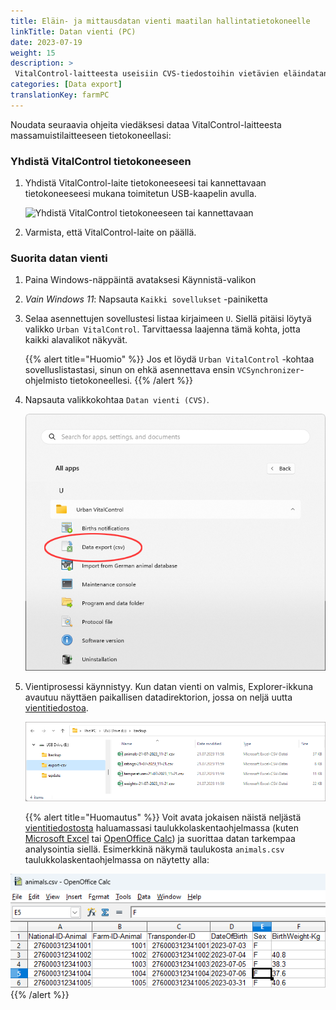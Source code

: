 ```yaml
---
title: Eläin- ja mittausdatan vienti maatilan hallintatietokoneelle
linkTitle: Datan vienti (PC)
date: 2023-07-19
weight: 15
description: >
 VitalControl-laitteesta useisiin CVS-tiedostoihin vietävien eläindatan ja mittausarvojen vienti
categories: [Data export]
translationKey: farmPC
---
```

Noudata seuraavia ohjeita viedäksesi dataa VitalControl-laitteesta massamuistilaitteeseen tietokoneellasi:

### Yhdistä VitalControl tietokoneeseen

1. Yhdistä VitalControl-laite tietokoneeseesi tai kannettavaan tietokoneeseesi mukana toimitetun USB-kaapelin avulla.

   ![Yhdistä VitalControl tietokoneeseen tai kannettavaan](/images/synchronisation/connect-to-pc.svg "Yhdistä VitalControl tietokoneeseen")

1. Varmista, että VitalControl-laite on päällä.

### Suorita datan vienti

1. Paina Windows-näppäintä avataksesi Käynnistä-valikon

1. *Vain Windows 11*: Napsauta `Kaikki sovellukset` -painiketta

1. Selaa asennettujen sovellustesi listaa kirjaimeen `U`. Siellä pitäisi löytyä valikko `Urban VitalControl`. Tarvittaessa laajenna tämä kohta, jotta kaikki alavalikot näkyvät.

   {{% alert title="Huomio" %}}
Jos et löydä `Urban VitalControl` -kohtaa sovelluslistastasi, sinun on ehkä asennettava ensin `VCSynchronizer`-ohjelmisto tietokoneellesi.
   {{% /alert %}}

1. Napsauta valikkokohtaa `Datan vienti (CVS)`.

   ![Windowsin Käynnistä-valikko, valikkokohta Urban VitalControl (VCSynchronizer)](../vcsynchronizer/images/data-export/data-export.png "Windowsin käynnistä-valikko, VitalControl")

1. Vientiprosessi käynnistyy. Kun datan vienti on valmis, Explorer-ikkuna avautuu näyttäen paikallisen datadirektorion, jossa on neljä uutta [vientitiedostoa](../../data-export/export-files/).

   ![Paikallinen datadirektorio vientitiedostoineen](../../data-export/images/export-files.png "Vientitiedostot, paikallisesti tallennettuna")

   {{% alert title="Huomautus" %}}
  Voit avata jokaisen näistä neljästä [vientitiedostosta](../../data-export/export-files/) haluamassasi taulukkolaskentaohjelmassa (kuten [Microsoft Excel](https://products.office.com/excel) tai [OpenOffice Calc](https://www.openoffice.org/)) ja suorittaa datan tarkempaa analysointia siellä. Esimerkkinä näkymä taulukosta `animals.csv` taulukkolaskentaohjelmassa on näytetty alla:

![Viedyn eläintiedot taulukkolaskentaohjelmassa](../../data-export/images/animals.png "Taulukkolaskentaohjelma eläintiedoilla")
{{% /alert %}}
